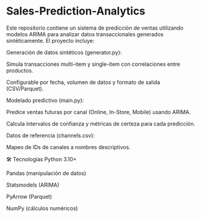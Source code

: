 # Sales-Prediction-Analytics

Este repositorio contiene un sistema de predicción de ventas utilizando modelos ARIMA para analizar datos transaccionales generados sintéticamente. El proyecto incluye:

Generación de datos sintéticos (generator.py):

Simula transacciones multi-item y single-item con correlaciones entre productos.

Configurable por fecha, volumen de datos y formato de salida (CSV/Parquet).

Modelado predictivo (main.py):

Predice ventas futuras por canal (Online, In-Store, Mobile) usando ARIMA.

Calcula intervalos de confianza y métricas de certeza para cada predicción.

Datos de referencia (channels.csv):

Mapeo de IDs de canales a nombres descriptivos.

🛠️ Tecnologías
Python 3.10+

Pandas (manipulación de datos)

Statsmodels (ARIMA)

PyArrow (Parquet)

NumPy (cálculos numéricos)


